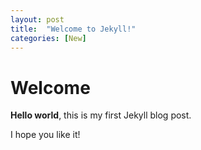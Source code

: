 ```yaml
---
layout: post
title:  "Welcome to Jekyll!"
categories: [New]
---
```


# Welcome

**Hello world**, this is my first Jekyll blog post.

I hope you like it!
